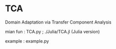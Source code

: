 # TCA

Domain Adaptation via Transfer Component Analysis

mian fun : TCA.py ; ./Julia/TCA.jl (Julia version)

example : example.py
